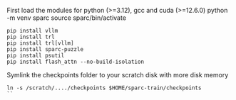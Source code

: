 First load the modules for python (>=3.12), gcc and cuda (>=12.6.0)
python -m venv sparc
source sparc/bin/activate

```
pip install vllm
pip install trl
pip install trl[vllm]
pip install sparc-puzzle
pip install psutil
pip install flash_attn --no-build-isolation
```

Symlink the checkpoints folder to your scratch disk with more disk memory
```
ln -s /scratch/..../checkpoints $HOME/sparc-train/checkpoints
``